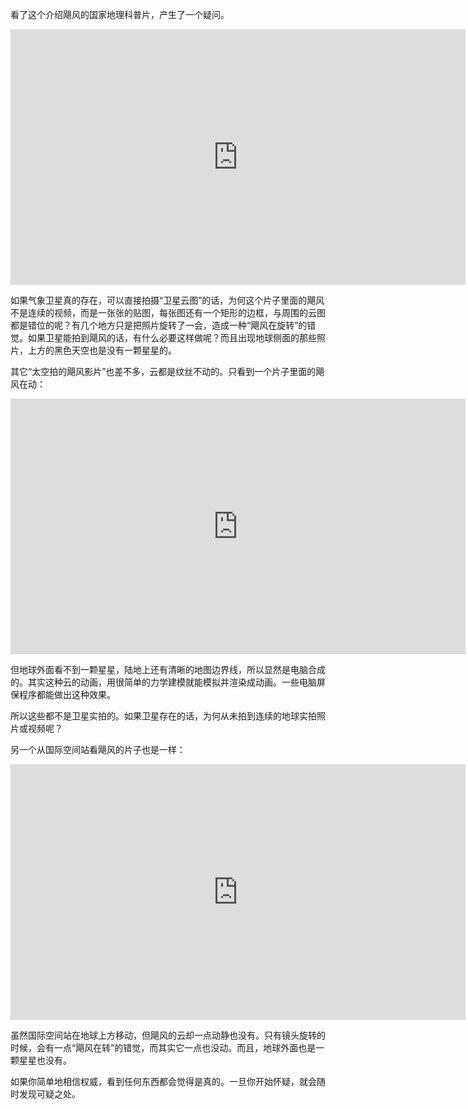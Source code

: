 看了这个介绍飓风的国家地理科普片，产生了一个疑问。

<div id="youtube2-zP4rgvu4xDE" class="youtube-wrap" data-attrs="{&quot;videoId&quot;:&quot;zP4rgvu4xDE&quot;,&quot;startTime&quot;:null,&quot;endTime&quot;:null}">

<div class="youtube-inner"><iframe src="https://www.youtube-nocookie.com/embed/zP4rgvu4xDE?rel=0&amp;autoplay=0&amp;showinfo=0&amp;enablejsapi=0" frameborder="0" loading="lazy" gesture="media" allow="autoplay; fullscreen" allowautoplay="true" allowfullscreen="true" width="728" height="409"></iframe></div>


如果气象卫星真的存在，可以直接拍摄“卫星云图”的话，为何这个片子里面的飓风不是连续的视频，而是一张张的贴图，每张图还有一个矩形的边框，与周围的云图都是错位的呢？有几个地方只是把照片旋转了一会，造成一种“飓风在旋转”的错觉。如果卫星能拍到飓风的话，有什么必要这样做呢？而且出现地球侧面的那些照片，上方的黑色天空也是没有一颗星星的。

其它“太空拍的飓风影片”也差不多，云都是纹丝不动的。只看到一个片子里面的飓风在动：

<div id="youtube2-hcYeZMNAbNs" class="youtube-wrap" data-attrs="{&quot;videoId&quot;:&quot;hcYeZMNAbNs&quot;,&quot;startTime&quot;:null,&quot;endTime&quot;:null}">

<div class="youtube-inner"><iframe src="https://www.youtube-nocookie.com/embed/hcYeZMNAbNs?rel=0&amp;autoplay=0&amp;showinfo=0&amp;enablejsapi=0" frameborder="0" loading="lazy" gesture="media" allow="autoplay; fullscreen" allowautoplay="true" allowfullscreen="true" width="728" height="409"></iframe></div>


但地球外面看不到一颗星星，陆地上还有清晰的地图边界线，所以显然是电脑合成的。其实这种云的动画，用很简单的力学建模就能模拟并渲染成动画。一些电脑屏保程序都能做出这种效果。

所以这些都不是卫星实拍的。如果卫星存在的话，为何从未拍到连续的地球实拍照片或视频呢？

另一个从国际空间站看飓风的片子也是一样：

<div id="youtube2-4J9pIGDWWyM" class="youtube-wrap" data-attrs="{&quot;videoId&quot;:&quot;4J9pIGDWWyM&quot;,&quot;startTime&quot;:null,&quot;endTime&quot;:null}">

<div class="youtube-inner"><iframe src="https://www.youtube-nocookie.com/embed/4J9pIGDWWyM?rel=0&amp;autoplay=0&amp;showinfo=0&amp;enablejsapi=0" frameborder="0" loading="lazy" gesture="media" allow="autoplay; fullscreen" allowautoplay="true" allowfullscreen="true" width="728" height="409"></iframe></div>


虽然国际空间站在地球上方移动，但飓风的云却一点动静也没有。只有镜头旋转的时候，会有一点“飓风在转”的错觉，而其实它一点也没动。而且，地球外面也是一颗星星也没有。

如果你简单地相信权威，看到任何东西都会觉得是真的。一旦你开始怀疑，就会随时发现可疑之处。
